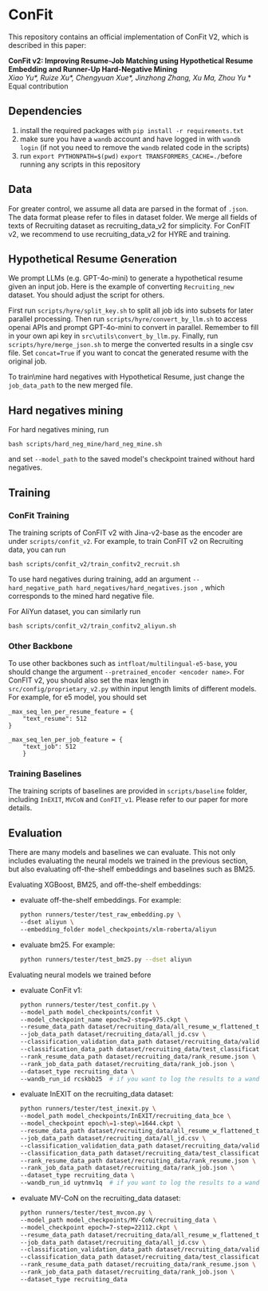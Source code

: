 # ConFit

This repository contains an official implementation of ConFit V2, which is described in this paper:

**ConFit v2: Improving Resume-Job Matching using Hypothetical Resume Embedding and Runner-Up Hard-Negative Mining**<br>
*Xiao Yu\*, Ruize Xu\*, Chengyuan Xue\*, Jinzhong Zhang, Xu Ma, Zhou Yu*
\* Equal contribution

## Dependencies

1. install the required packages with `pip install -r requirements.txt`
2. make sure you have a `wandb` account and have logged in with `wandb login` (if not you need to remove the `wandb` related code in the scripts)
3. run `export PYTHONPATH=$(pwd)` `export TRANSFORMERS_CACHE=./`before running any scripts in this repository

## Data

<!-- All of our training data is placed under `dataset_pub/` folder. For privacy concerns, we replaced all the contents to placeholder such as `[[LONG_ENGLISH_TEXT]]`.
- If you would like to use our training script/model **with your own data**, you can simply follow the same format and replace the placeholder with your own data.
- If you would like to **have access to our data**, please contact us directly.

However, we note that **our dummy data should be compatible** with our provided scripts, since we only modified the *content*. So to test if you have set up everything correctly, you can directly try some of our examples in the [Training](#Training) section. -->

For greater control, we assume all data are parsed in the format of `.json`. The data format please refer to files in dataset folder. We merge all fields of texts of Recruiting dataset as recruiting_data_v2 for simplicity. For ConFIT v2, we recommend to use recruiting_data_v2 for HYRE and training.

## Hypothetical Resume Generation

We prompt LLMs (e.g. GPT-4o-mini) to generate a hypothetical resume given an input job. Here is the example of converting ```Recruiting_new``` dataset. You should adjust the script for others.

First run ```scripts/hyre/split_key.sh``` to split all job ids into subsets for later parallel processing. Then run ```scripts/hyre/convert_by_llm.sh``` to access openai APIs and prompt GPT-4o-mini to convert in parallel. Remember to fill in your own api key in ```src\utils\convert_by_llm.py```. Finally, run ```scripts/hyre/merge_json.sh``` to merge the converted results in a single csv file. Set ```concat=True``` if you want to concat the generated resume with the original job. 

To train\mine hard negatives with Hypothetical Resume, just change the ```job_data_path``` to the new merged file.

## Hard negatives mining
For hard negatives mining, run
```
bash scripts/hard_neg_mine/hard_neg_mine.sh
```
and set ```--model_path``` to the saved model's checkpoint trained without hard negatives.

## Training

### ConFit Training

The training scripts of ConFIT v2 with Jina-v2-base as the encoder are under ```scripts/confit_v2```. For example, to train ConFIT v2 on Recruiting data, you can run 
```
bash scripts/confit_v2/train_confitv2_recruit.sh
```

To use hard negatives during training, add an argument ```--hard_negative_path hard_negatives/hard_negatives.json ```, which corresponds to the mined hard negative file.

For AliYun dataset, you can similarly run 
```
bash scripts/confit_v2/train_confitv2_aliyun.sh
```

### Other Backbone

To use other backbones such as ```intfloat/multilingual-e5-base```, you should change the argument ```--pretrained_encoder <encoder name>```.  For ConFIT v2, you should also set the max length in ```src/config/proprietary_v2.py``` within input length limits of different models. For example, for e5 model, you should set 

```
_max_seq_len_per_resume_feature = {
    "text_resume": 512
}

_max_seq_len_per_job_feature = {
    "text_job": 512
    }
```


### Training Baselines

The training scripts of baselines are provided in ```scripts/baseline``` folder, including ```InEXIT```, ```MVCoN``` and ```ConFIT_v1```. Please refer to our paper for more details.

## Evaluation

There are many models and baselines we can evaluate. This not only includes evaluating the neural models we trained in the previous section, but also evaluating off-the-shelf embeddings and baselines such as BM25.


Evaluating XGBoost, BM25, and off-the-shelf embeddings:
- evaluate off-the-shelf embeddings. For example:
  ```bash
  python runners/tester/test_raw_embedding.py \
  --dset aliyun \
  --embedding_folder model_checkpoints/xlm-roberta/aliyun
  ```

- evaluate bm25. For example:
  ```bash
  python runners/tester/test_bm25.py --dset aliyun
  ```

Evaluating neural models we trained before

- evaluate ConFit v1:
  ```bash
  python runners/tester/test_confit.py \
  --model_path model_checkpoints/confit \
  --model_checkpoint_name epoch=2-step=975.ckpt \
  --resume_data_path dataset/recruiting_data/all_resume_w_flattened_text.csv \
  --job_data_path dataset/recruiting_data/all_jd.csv \
  --classification_validation_data_path dataset/recruiting_data/valid_classification_data.jsonl \
  --classification_data_path dataset/recruiting_data/test_classification_data.jsonl \
  --rank_resume_data_path dataset/recruiting_data/rank_resume.json \
  --rank_job_data_path dataset/recruiting_data/rank_job.json \
  --dataset_type recruiting_data \
  --wandb_run_id rcskbb25  # if you want to log the results to a wandb run
  ```
- evaluate InEXIT on the recruiting_data dataset:
  ```bash
  python runners/tester/test_inexit.py \
  --model_path model_checkpoints/InEXIT/recruiting_data_bce \
  --model_checkpoint epoch\=1-step\=1644.ckpt \
  --resume_data_path dataset/recruiting_data/all_resume_w_flattened_text.csv \
  --job_data_path dataset/recruiting_data/all_jd.csv \
  --classification_validation_data_path dataset/recruiting_data/valid_classification_data.jsonl \
  --classification_data_path dataset/recruiting_data/test_classification_data.jsonl \
  --rank_resume_data_path dataset/recruiting_data/rank_resume.json \
  --rank_job_data_path dataset/recruiting_data/rank_job.json \
  --dataset_type recruiting_data \
  --wandb_run_id uytnmv1q  # if you want to log the results to a wandb run
  ```
- evaluate MV-CoN on the recruiting_data dataset:
  ```bash
  python runners/tester/test_mvcon.py \
  --model_path model_checkpoints/MV-CoN/recruiting_data \
  --model_checkpoint epoch=7-step=22112.ckpt \
  --resume_data_path dataset/recruiting_data/all_resume_w_flattened_text.csv \
  --job_data_path dataset/recruiting_data/all_jd.csv \
  --classification_validation_data_path dataset/recruiting_data/valid_classification_data.jsonl \
  --classification_data_path dataset/recruiting_data/test_classification_data.jsonl \
  --rank_resume_data_path dataset/recruiting_data/rank_resume.json \
  --rank_job_data_path dataset/recruiting_data/rank_job.json \
  --dataset_type recruiting_data
  ```

